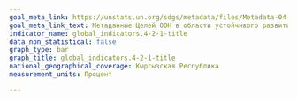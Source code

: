 ```yaml
---
goal_meta_link: https://unstats.un.org/sdgs/metadata/files/Metadata-04-02-01.pdf
goal_meta_link_text: Метаданные Целей ООН в области устойчивого развития (PDF, 866 КБ)
indicator_name: global_indicators.4-2-1-title
data_non_statistical: false
graph_type: bar
graph_title: global_indicators.4-2-1-title
national_geographical_coverage: Кыргызская Республика
measurement_units: Процент

---
```

